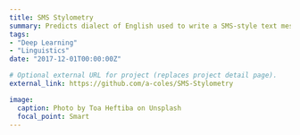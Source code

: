 ```yaml
---
title: SMS Stylometry
summary: Predicts dialect of English used to write a SMS-style text message using RNNs supplemented with data from Google Trends.
tags:
- "Deep Learning"
- "Linguistics"
date: "2017-12-01T00:00:00Z"

# Optional external URL for project (replaces project detail page).
external_link: https://github.com/a-coles/SMS-Stylometry

image:
  caption: Photo by Toa Heftiba on Unsplash
  focal_point: Smart
---
```

